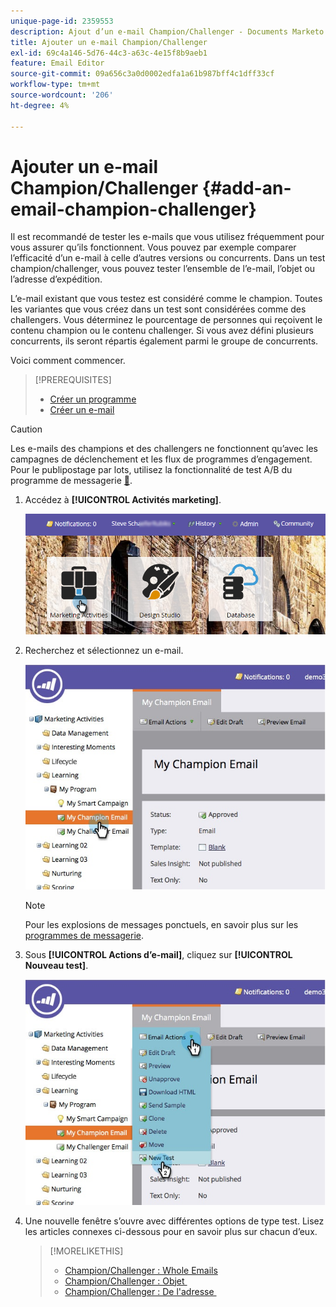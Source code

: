 ```yaml
---
unique-page-id: 2359553
description: Ajout d’un e-mail Champion/Challenger - Documents Marketo - Documentation du produit
title: Ajouter un e-mail Champion/Challenger
exl-id: 69c4a146-5d76-44c3-a63c-4e15f8b9aeb1
feature: Email Editor
source-git-commit: 09a656c3a0d0002edfa1a61b987bff4c1dff33cf
workflow-type: tm+mt
source-wordcount: '206'
ht-degree: 4%

---
```


# Ajouter un e-mail Champion/Challenger {#add-an-email-champion-challenger}

Il est recommandé de tester les e-mails que vous utilisez fréquemment pour vous assurer qu’ils fonctionnent. Vous pouvez par exemple comparer l’efficacité d’un e-mail à celle d’autres versions ou concurrents. Dans un test champion/challenger, vous pouvez tester l’ensemble de l’e-mail, l’objet ou l’adresse d’expédition.

L’e-mail existant que vous testez est considéré comme le champion. Toutes les variantes que vous créez dans un test sont considérées comme des challengers. Vous déterminez le pourcentage de personnes qui reçoivent le contenu champion ou le contenu challenger. Si vous avez défini plusieurs concurrents, ils seront répartis également parmi le groupe de concurrents.

Voici comment commencer.

>[!PREREQUISITES]
>
>* [Créer un programme](/help/marketo/product-docs/core-marketo-concepts/programs/creating-programs/create-a-program.md)
>* [Créer un e-mail](/help/marketo/product-docs/email-marketing/general/creating-an-email/create-an-email.md)

>[!CAUTION]
>
>Les e-mails des champions et des challengers ne fonctionnent qu’avec les campagnes de déclenchement et les flux de programmes d’engagement. Pour le publipostage par lots, utilisez la fonctionnalité de test A/B du programme de messagerie [&#128279;](/help/marketo/product-docs/email-marketing/email-programs/email-program-actions/email-test-a-b-test/add-an-a-b-test.md).

1. Accédez à **[!UICONTROL Activités marketing]**.

   ![](assets/login-marketing-activities.png)

1. Recherchez et sélectionnez un e-mail.

   ![](assets/champion1.jpg)

   >[!NOTE]
   >
   >Pour les explosions de messages ponctuels, en savoir plus sur les [programmes de messagerie](/help/marketo/product-docs/email-marketing/email-programs/creating-an-email-program/create-an-email-program.md).

1. Sous **[!UICONTROL Actions d’e-mail]**, cliquez sur **[!UICONTROL Nouveau test]**.

   ![](assets/chmapion2.jpg)

1. Une nouvelle fenêtre s’ouvre avec différentes options de type test. Lisez les articles connexes ci-dessous pour en savoir plus sur chacun d’eux.

   >[!MORELIKETHIS]
   >
   >* [Champion/Challenger : Whole Emails](/help/marketo/product-docs/email-marketing/general/functions-in-the-editor/email-tests-champion-challenger/champion-challenger-whole-emails.md)
   >* [Champion/Challenger : Objet &#x200B;](/help/marketo/product-docs/email-marketing/general/functions-in-the-editor/email-tests-champion-challenger/champion-challenger-subject-line.md)
   >* [Champion/Challenger : De l&#39;adresse &#x200B;](/help/marketo/product-docs/email-marketing/general/functions-in-the-editor/email-tests-champion-challenger/champion-challenger-from-address.md)
